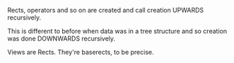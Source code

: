 Rects, operators and so on are created and call creation UPWARDS recursively.

This is different to before when data was in a tree structure and so creation was done DOWNWARDS recursively.

Views are Rects. They're baserects, to be precise.